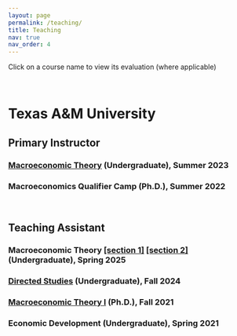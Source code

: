 ```yaml
---
layout: page
permalink: /teaching/
title: Teaching
nav: true
nav_order: 4
---
```

<div class="publications">

<p>Click on a course name to view its evaluation (where applicable)</p>
<br>
<h1> Texas A&M University </h1>
<h2>Primary Instructor </h2>
<h3><a
            href="https://geumbipark.github.io/assets/pdf/survey_results_aggregate_20230820_2027.pdf"
            target="_blank"
            >Macroeconomic Theory</a> (Undergraduate), Summer 2023 </h3>
<h3>Macroeconomics Qualifier Camp (Ph.D.), Summer 2022</h3>
<br>

<h2>Teaching Assistant</h2>
<h3>Macroeconomic Theory <a
            href="https://geumbipark.github.io/assets/pdf/survey_results_aggregate_20250831_2235.pdf"
            target="_blank"
            >[section 1]</a>
            <a
            href="https://geumbipark.github.io/assets/pdf/survey_results_aggregate_20250831_2237.pdf"
            target="_blank"
            >[section 2]</a>
            (Undergraduate), Spring 2025</h3>
<h3><a
            href="https://geumbipark.github.io/assets/pdf/survey_results_aggregate_20250212_1048.pdf"
            target="_blank"
            >Directed Studies</a> (Undergraduate), Fall 2024</h3>
<h3><a
            href="https://geumbipark.github.io/assets/pdf/survey_results_aggregate_20220107_1743.pdf"
            target="_blank"
            >Macroeconomic Theory I</a> (Ph.D.), Fall 2021</h3>
<h3>Economic Development (Undergraduate), Spring 2021</h3>
